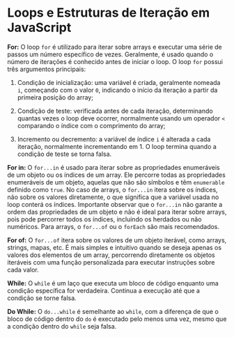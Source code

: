 # Loops e Estruturas de Iteração em JavaScript

**For:** O loop `for` é utilizado para iterar sobre arrays e executar uma série de passos um número específico de vezes. Geralmente, é usado quando o número de iterações é conhecido antes de iniciar o loop. O loop `for` possui três argumentos principais:

1. Condição de inicialização: uma variável é criada, geralmente nomeada `i`, começando com o valor `0`, indicando o início da iteração a partir da primeira posição do array;

2. Condição de teste: verificada antes de cada iteração, determinando quantas vezes o loop deve ocorrer, normalmente usando um operador `<` comparando o índice com o comprimento do array;

3. Incremento ou decremento: a variável de índice `i` é alterada a cada iteração, normalmente incrementando em 1. O loop termina quando a condição de teste se torna falsa.

**For in:** O `for...in` é usado para iterar sobre as propriedades enumeráveis de um objeto ou os índices de um array. Ele percorre todas as propriedades enumeráveis de um objeto, aquelas que não são símbolos e têm `enumerable` definido como `true`. No caso de arrays, o `for...in` itera sobre os índices, não sobre os valores diretamente, o que significa que a variável usada no loop conterá os índices. Importante observar que o `for...in` não garante a ordem das propriedades de um objeto e não é ideal para iterar sobre arrays, pois pode percorrer todos os índices, incluindo os herdados ou não numéricos. Para arrays, o `for...of` ou o `forEach` são mais recomendados.

**For of:** O `for...of` itera sobre os valores de um objeto iterável, como arrays, strings, mapas, etc. É mais simples e intuitivo quando se deseja apenas os valores dos elementos de um array, percorrendo diretamente os objetos iteráveis com uma função personalizada para executar instruções sobre cada valor.

**While:** O `while` é um laço que executa um bloco de código enquanto uma condição específica for verdadeira. Continua a execução até que a condição se torne falsa.

**Do While:** O `do...while` é semelhante ao `while`, com a diferença de que o bloco de código dentro do `do` é executado pelo menos uma vez, mesmo que a condição dentro do `while` seja falsa.
